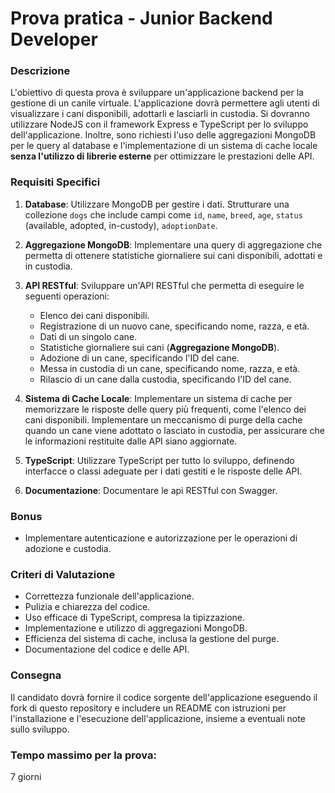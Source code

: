 # Prova pratica - Junior Backend Developer

### Descrizione

L'obiettivo di questa prova è sviluppare un'applicazione backend per la gestione di un canile virtuale. L'applicazione dovrà permettere agli utenti di visualizzare i cani disponibili, adottarli e lasciarli in custodia. Si dovranno utilizzare NodeJS con il framework Express e TypeScript per lo sviluppo dell'applicazione. Inoltre, sono richiesti l'uso delle aggregazioni MongoDB per le query al database e l'implementazione di un sistema di cache locale **senza l'utilizzo di librerie esterne** per ottimizzare le prestazioni delle API.

### Requisiti Specifici

1. **Database**: Utilizzare MongoDB per gestire i dati. Strutturare una collezione `dogs` che include campi come `id`, `name`, `breed`, `age`, `status` (available, adopted, in-custody), `adoptionDate`.

2. **Aggregazione MongoDB**: Implementare una query di aggregazione che permetta di ottenere statistiche giornaliere sui cani disponibili, adottati e in custodia.

3. **API RESTful**: Sviluppare un'API RESTful che permetta di eseguire le seguenti operazioni:

   - Elenco dei cani disponibili.
   - Registrazione di un nuovo cane, specificando nome, razza, e età.
   - Dati di un singolo cane.
   - Statistiche giornaliere sui cani (**Aggregazione MongoDB**).
   - Adozione di un cane, specificando l'ID del cane.
   - Messa in custodia di un cane, specificando nome, razza, e età.
   - Rilascio di un cane dalla custodia, specificando l'ID del cane.

4. **Sistema di Cache Locale**: Implementare un sistema di cache per memorizzare le risposte delle query più frequenti, come l'elenco dei cani disponibili. Implementare un meccanismo di purge della cache quando un cane viene adottato o lasciato in custodia, per assicurare che le informazioni restituite dalle API siano aggiornate.

5. **TypeScript**: Utilizzare TypeScript per tutto lo sviluppo, definendo interfacce o classi adeguate per i dati gestiti e le risposte delle API.

6. **Documentazione**: Documentare le api RESTful con Swagger.

### Bonus

- Implementare autenticazione e autorizzazione per le operazioni di adozione e custodia.

### Criteri di Valutazione

- Correttezza funzionale dell'applicazione.
- Pulizia e chiarezza del codice.
- Uso efficace di TypeScript, compresa la tipizzazione.
- Implementazione e utilizzo di aggregazioni MongoDB.
- Efficienza del sistema di cache, inclusa la gestione del purge.
- Documentazione del codice e delle API.

### Consegna

Il candidato dovrà fornire il codice sorgente dell'applicazione eseguendo il fork di questo repository e includere un README con istruzioni per l'installazione e l'esecuzione dell'applicazione, insieme a eventuali note sullo sviluppo.

### Tempo massimo per la prova:

7 giorni
